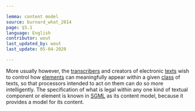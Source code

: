 ```yaml
---

lemma: content model
source: burnard_what_2014
page: §5.1
language: English
contributor: wout
last_updated_by: wout
last_update: 05-04-2020

---
```


More usually however, the [transcribers](transcription.html) and creators of electronic [texts](text.html) wish to control how [elements](element.html) can meaningfully appear within a given [class](class.html) of texts, so that processors intended to act on them can do so more intelligently. The specification of what is legal within any one kind of textual component or element is known in [SGML](SGML.html) as its content model, because it provides a model for its content.
